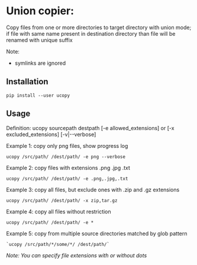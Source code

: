 Union copier:
=============

Copy files from one or more directories to target directory with union mode;
if file with same name present in destination directory than file will be renamed with unique suffix

Note:
   - symlinks are ignored

Installation
------------

`pip install --user ucopy`

Usage
-----

Definition: ucopy sourcepath  destpath  [-e allowed_extensions] or [-x excluded_extensions] [-v|--verbose]

Example 1: copy only png files, show progress log

   `ucopy /src/path/ /dest/path/ -e png --verbose`

Example 2: copy files with extensions .png .jpg .txt

   `ucopy /src/path/ /dest/path/ -e .png,.jpg,.txt`

Example 3: copy all files, but exclude ones with .zip and .gz extensions

   `ucopy /src/path/ /dest/path/ -x zip,tar.gz`

Example 4: copy all files without restriction

   `ucopy /src/path/ /dest/path/ -e *`

Example 5: copy from multiple source directories matched by glob pattern

    `ucopy /src/path/*/some/*/ /dest/path/`

*Note: You can specify file extensions with or without dots*

